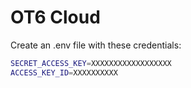 # OT6 Cloud

Create an .env file with these credentials:

```bash
SECRET_ACCESS_KEY=XXXXXXXXXXXXXXXXXX
ACCESS_KEY_ID=XXXXXXXXXX
```
